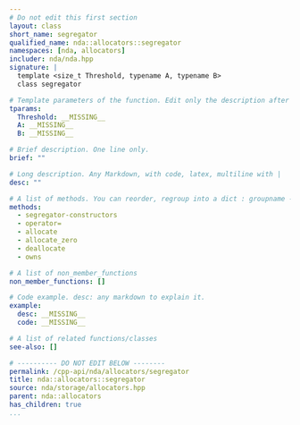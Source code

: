 ```yaml
---
# Do not edit this first section
layout: class
short_name: segregator
qualified_name: nda::allocators::segregator
namespaces: [nda, allocators]
includer: nda/nda.hpp
signature: |
  template <size_t Threshold, typename A, typename B>
  class segregator

# Template parameters of the function. Edit only the description after the :
tparams:
  Threshold: __MISSING__
  A: __MISSING__
  B: __MISSING__

# Brief description. One line only.
brief: ""

# Long description. Any Markdown, with code, latex, multiline with |
desc: ""

# A list of methods. You can reorder, regroup into a dict : groupname -> list
methods:
  - segregator-constructors
  - operator=
  - allocate
  - allocate_zero
  - deallocate
  - owns

# A list of non_member_functions
non_member_functions: []

# Code example. desc: any markdown to explain it.
example:
  desc: __MISSING__
  code: __MISSING__

# A list of related functions/classes
see-also: []

# ---------- DO NOT EDIT BELOW --------
permalink: /cpp-api/nda/allocators/segregator
title: nda::allocators::segregator
source: nda/storage/allocators.hpp
parent: nda::allocators
has_children: true
...
```


